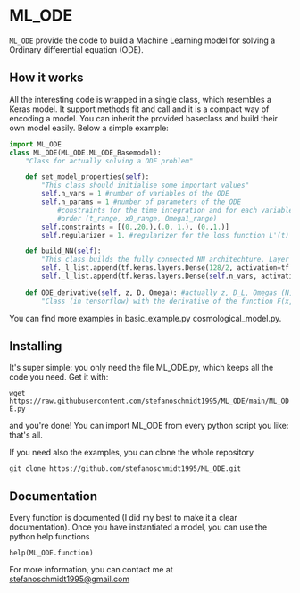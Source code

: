 # ML_ODE

``ML_ODE`` provide the code to build a Machine Learning model for solving a Ordinary differential equation (ODE).

## How it works

All the interesting code is wrapped in a single class, which resembles a Keras model. It support methods fit and call and it is a compact way of encoding a model.
You can inherit the provided baseclass and build their own model easily.
Below a simple example:

```Python
import ML_ODE
class ML_ODE(ML_ODE.ML_ODE_Basemodel):
	"Class for actually solving a ODE problem"

	def set_model_properties(self):
		"This class should initialise some important values"
		self.n_vars = 1 #number of variables of the ODE
		self.n_params = 1 #number of parameters of the ODE
			#constraints for the time integration and for each variable/parameter
			#order (t_range, x0_range, Omega1_range)
		self.constraints = [(0.,20.),(.0, 1.), (0.,1.)] 
		self.regularizer = 1. #regularizer for the loss function L'(t) = L(t) *exp(regularizer*t)

	def build_NN(self):
		"This class builds the fully connected NN architechture. Layer sequence should be provided by a list of layers (in self._l_list)"
		self._l_list.append(tf.keras.layers.Dense(128/2, activation=tf.nn.sigmoid) )
		self._l_list.append(tf.keras.layers.Dense(self.n_vars, activation=tf.keras.activations.linear))
	
	def ODE_derivative(self, z, D, Omega): #actually z, D_L, Omegas (N,2)
		"Class (in tensorflow) with the derivative of the function F(x,t). Output shape should be (None,n_vars) or (None,)"
```

You can find more examples in basic\_example.py cosmological\_model.py.

## Installing

It's super simple: you only need the file ML_ODE.py, which keeps all the code you need. Get it with:

``wget https://raw.githubusercontent.com/stefanoschmidt1995/ML_ODE/main/ML_ODE.py``

and you're done! You can import ML_ODE from every python script you like: that's all. 

If you need also the examples, you can clone the whole repository

``git clone https://github.com/stefanoschmidt1995/ML_ODE.git``



## Documentation

Every function is documented (I did my best to make it a clear documentation).
Once you have instantiated a model, you can use the python help functions

``help(ML_ODE.function)``

For more information, you can contact me at [stefanoschmidt1995@gmail.com](mailto:stefanoschmidt1995@gmail.com)



